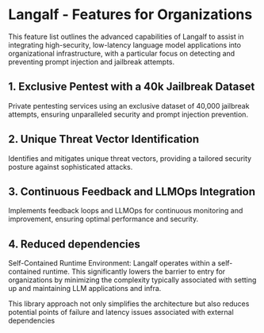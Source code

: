 # Langalf - Features for Organizations

This feature list outlines the advanced capabilities of Langalf to assist in integrating high-security, low-latency language model applications into organizational infrastructure, with a particular focus on detecting and preventing prompt injection and jailbreak attempts.

## 1. Exclusive Pentest with a 40k Jailbreak Dataset

Private pentesting services using an exclusive dataset of 40,000 jailbreak attempts, ensuring unparalleled security and prompt injection prevention.

## 2. Unique Threat Vector Identification

Identifies and mitigates unique threat vectors, providing a tailored security posture against sophisticated attacks.

## 3. Continuous Feedback and LLMOps Integration

Implements feedback loops and LLMOps for continuous monitoring and improvement, ensuring optimal performance and security.

## 4. Reduced dependencies

Self-Contained Runtime Environment: Langalf operates within a self-contained runtime. This significantly lowers the barrier to entry for organizations by minimizing the complexity typically associated with setting up and maintaining LLM applications and infra.

This library approach not only simplifies the architecture but also reduces potential points of failure and latency issues associated with external dependencies
